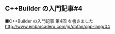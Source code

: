 ## C++Builder の入門記事#4


■C++Builder の入門記事 第4回 を書きました
    http://www.embarcadero.com/jp/cbfan/cpp-lang/04

